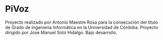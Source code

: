 # PiVoz

Proyecto realizado por Antonio Maestre Rosa para la consecución del título de Grado de Ingeniería Informática en la Universidad de Córdoba. Proyecto dirigido por Jose Manuel Soto Hidalgo. Bajo desarrollo.
